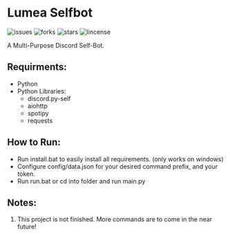# Lumea Selfbot

![issues](https://img.shields.io/github/issues/eysxia/Lumea-Selfbot)
![forks](https://img.shields.io/github/forks/eysxia/Lumea-Selfbot)
![stars](https://img.shields.io/github/stars/eysxia/Lumea-Selfbot)
![lincense](https://img.shields.io/github/license/eysxia/Lumea-Selfbot)

A Multi-Purpose Discord Self-Bot.

## Requirments:
- Python
- Python Libraries:
  - discord.py-self
  - aiohttp
  - spotipy
  - requests

## How to Run:
- Run install.bat to easily install all requirements. (only works on windows)
- Configure config/data.json for your desired command prefix, and your token.
- Run run.bat or cd into folder and run main.py

## Notes:
1. This project is not finished. More commands are to come in the near future!